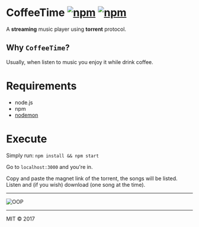 # CoffeeTime [![npm](https://img.shields.io/npm/l/express.svg)]() [![npm](https://img.shields.io/npm/v/npm.svg)]()
A **streaming** music player using **torrent** protocol.

## Why `CoffeeTime`?
Usually, when listen to music you enjoy it while drink coffee.

# Requirements
* node.js
* npm
* [nodemon](https://www.npmjs.com/package/nodemon)

# Execute
Simply run:
`npm install && npm start`

Go to `localhost:3000` and you're in.

Copy and paste the magnet link of the torrent, the songs will be listed. Listen and (if you wish) download (one song at the time).

---

![OOP](https://imgur.com/TRRAdbX.png)

---
MIT © 2017 
